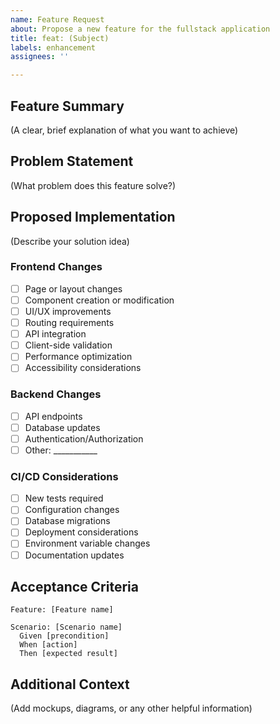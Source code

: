 ```yaml
---
name: Feature Request
about: Propose a new feature for the fullstack application
title: feat: (Subject)
labels: enhancement
assignees: ''

---
```


## Feature Summary
(A clear, brief explanation of what you want to achieve)

## Problem Statement
(What problem does this feature solve?)

## Proposed Implementation
(Describe your solution idea)

### Frontend Changes
- [ ] Page or layout changes
- [ ] Component creation or modification
- [ ] UI/UX improvements
- [ ] Routing requirements
- [ ] API integration
- [ ] Client-side validation
- [ ] Performance optimization
- [ ] Accessibility considerations

### Backend Changes
- [ ] API endpoints
- [ ] Database updates
- [ ] Authentication/Authorization
- [ ] Other: ___________

### CI/CD Considerations
- [ ] New tests required
- [ ] Configuration changes
- [ ] Database migrations
- [ ] Deployment considerations
- [ ] Environment variable changes
- [ ] Documentation updates

## Acceptance Criteria

```gherkin
Feature: [Feature name]

Scenario: [Scenario name]
  Given [precondition]
  When [action]
  Then [expected result]
```

## Additional Context
(Add mockups, diagrams, or any other helpful information)
